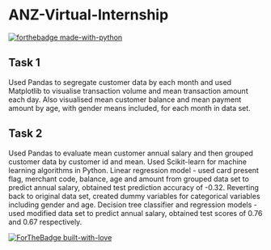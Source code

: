 # ANZ-Virtual-Internship

[![forthebadge made-with-python](http://ForTheBadge.com/images/badges/made-with-python.svg)](https://www.python.org/)

## Task 1  </br> 
Used Pandas to segregate customer data by each month and used Matplotlib to visualise transaction volume and mean transaction amount each day. Also visualised mean customer balance and mean payment amount by age, with gender means included, for each month in data set.

## Task 2  </br>
Used Pandas to evaluate mean customer annual salary and then grouped customer data by customer id and mean. Used Scikit-learn for machine learning algorithms in Python. Linear regression model - used card present flag, merchant code, balance, age and amount from grouped data set to predict annual salary, obtained test prediction accuracy of -0.32. Reverting back to original data set, created dummy variables for categorical variables including gender and age. Decision tree classifier and regression models - used modified data set to predict annual salary, obtained test scores of 0.76 and 0.67 respectively.

[![ForTheBadge built-with-love](http://ForTheBadge.com/images/badges/built-with-love.svg)](https://github.com/hbuddana)

